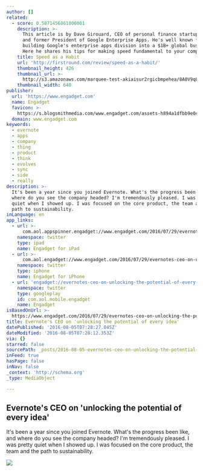 ```yaml
---
author: []
related:
  - score: 0.5871456861000001
    description: >-
      This article is by Dave Girouard, CEO of personal finance startup Upstart,
      and former President of Google Enterprise Apps. He's well known for
      building Google's enterprise apps division into a $1B+ global business.
      Here he shares his tips for making speed fundamental to your company.
    title: Speed as a Habit
    url: 'http://firstround.com/review/speed-as-a-habit/'
    thumbnail_height: 426
    thumbnail_url: >-
      http://s3.amazonaws.com/marquee-test-akiaisur2rgicbmpehea/8A0V9qL9TTic0g9CdcXm_Dave%20Hero.jpg
    thumbnail_width: 640
publisher:
  url: 'https://www.engadget.com'
  name: Engadget
  favicon: >-
    https://s.blogsmithmedia.com/www.engadget.com/assets-h894a1dfbb9e04180b93db3f59c317535/images/favicon-160x160.png?h=1638b0a8bbe7effa8f85c3ecabb63620
  domain: www.engadget.com
keywords:
  - evernote
  - apps
  - company
  - thing
  - product
  - think
  - evolves
  - sync
  - side
  - really
description: >-
  It's been a year since you joined Evernote. What's the progress been like, and
  where do you see the company headed? I'm tremendously pleased. I was pretty
  quiet when I showed up. I was focused on the core product, the team and the
  path to sustainability.
inLanguage: en
app_links:
  - url: >-
      com.aol.appspinner.engadget://www.engadget.com/2016/07/29/evernotes-ceo-on-unlocking-the-potential-of-every-idea/
    namespace: twitter
    type: ipad
    name: Engadget for iPad
  - url: >-
      com.aol.engadget://www.engadget.com/2016/07/29/evernotes-ceo-on-unlocking-the-potential-of-every-idea/
    namespace: twitter
    type: iphone
    name: Engadget for iPhone
  - url: 'engadget://evernotes-ceo-on-unlocking-the-potential-of-every-idea'
    namespace: twitter
    type: googleplay
    id: com.aol.mobile.engadget
    name: Engadget
isBasedOnUrl: >-
  https://www.engadget.com/2016/07/29/evernotes-ceo-on-unlocking-the-potential-of-every-idea/
title: Evernote's CEO on 'unlocking the potential of every idea'
datePublished: '2016-08-05T07:28:27.045Z'
dateModified: '2016-08-05T07:28:12.353Z'
via: {}
starred: false
sourcePath: _posts/2016-08-05-evernotes-ceo-on-unlocking-the-potential-of-every-idea.md
inFeed: true
hasPage: false
inNav: false
_context: 'http://schema.org'
_type: MediaObject

---
```

<article style=""><h1>Evernote's CEO on 'unlocking the potential of every idea'</h1><p>It's been a year since you joined Evernote. What's the progress been like, and where do you see the company headed? I'm tremendously pleased. I was pretty quiet when I showed up. I was focused on the core product, the team and the path to sustainability.</p><img src="https://s.aolcdn.com/dims-shared/dims3/GLOB/crop/1200x800+0+0/resize/1600x1067!/format/jpg/quality/85/https://s.aolcdn.com/hss/storage/midas/cdfbed35b795df974cb717f27d1dd044/202921026/evernote.jpg" /></article>